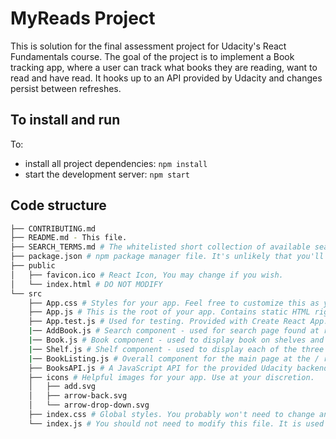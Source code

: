# MyReads Project

This is solution for the final assessment project for Udacity's React Fundamentals course. The goal of the project is to implement a Book tracking app, where a user
can track what books they are reading, want to read and have read. It hooks up to 
an API provided by Udacity and changes persist between refreshes.

## To install and run

To:
* install all project dependencies: `npm install`
* start the development server: `npm start`

## Code structure
```bash
├── CONTRIBUTING.md
├── README.md - This file.
├── SEARCH_TERMS.md # The whitelisted short collection of available search terms for you to use with your app.
├── package.json # npm package manager file. It's unlikely that you'll need to modify this.
├── public
│   ├── favicon.ico # React Icon, You may change if you wish.
│   └── index.html # DO NOT MODIFY
└── src
    ├── App.css # Styles for your app. Feel free to customize this as you desire.
    ├── App.js # This is the root of your app. Contains static HTML right now.
    ├── App.test.js # Used for testing. Provided with Create React App. Testing is encouraged, but not required.
    |── AddBook.js # Search component - used for search page found at route /search
    |── Book.js # Book component - used to display book on shelves and in search
    |── Shelf.js # Shelf component - used to display each of the three shelves
    |── BookListing.js # Overall component for the main page at the / route
    ├── BooksAPI.js # A JavaScript API for the provided Udacity backend. Instructions for the methods are below.
    ├── icons # Helpful images for your app. Use at your discretion.
    │   ├── add.svg
    │   ├── arrow-back.svg
    │   └── arrow-drop-down.svg
    ├── index.css # Global styles. You probably won't need to change anything here.
    └── index.js # You should not need to modify this file. It is used for DOM rendering only.
```
